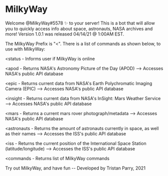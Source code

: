 # MilkyWay

Welcome @MilkyWay#5578 ✨ to your server! This is a bot that will allow you to quickly access info about space, astronauts, NASA archives and more! Version 1.0.1 was released 04/14/21 @ 1:00AM EST.

The MilkyWay Prefix is "<". There is a list of commands as shown below, to use with MilkyWay:

<status - Informs user if MilkyWay is online

<apod - Returns NASA's Astronomy Picture of the Day (APOD) --> Accesses NASA's public API database

<epic - Returns current data from NASA's Earth Polychromatic Imaging Camera (EPIC) --> Accesses NASA's public API database

<insight - Returns current data from NASA's InSight: Mars Weather Service --> Accesses NASA's public API database

<mars - Returns a current mars rover photograph/metadata --> Accesses NASA's public API database

<astronauts - Returns the amount of astronauts currently in space, as well as their names --> Accesses the ISS's public API database

<iss - Returns the current position of the International Space Station (latitude/longitude) --> Accesses the ISS's public API database

<commands - Returns list of MilkyWay commands

Try out MilkyWay, and have fun -- Developed by Tristan Parry, 2021
